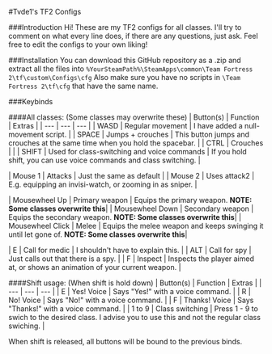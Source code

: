 #Tvde1's TF2 Configs

###Introduction
Hi!
These are my TF2 configs for all classes.
I'll try to comment on what every line does, if there are any questions, just ask.
Feel free to edit the configs to your own liking!


###Installation
You can download this GitHub repository as a .zip and extract all the files into `%YourSteamPath%\SteamApps\common\Team Fortress 2\tf\custom\Configs\cfg`
Also make sure you have no scripts in `\Team Fortress 2\tf\cfg` that have the same name.


###Keybinds

####All classes: (Some classes may overwrite these)
| Button(s) | Function | Extras |
| --- | --- | --- |
| WASD | Regular movement | I have added a null-movement script. |
| SPACE | Jumps + crouches | This button jumps and crouches at the same time when you hold the spacebar. |
| CTRL | Crouches | |
| SHIFT | Used for class-switching and voice commands | If you hold shift, you can use voice commands and class switching. |

| Mouse 1 | Attacks | Just the same as default |
| Mouse 2 | Uses attack2 | E.g. equipping an invisi-watch, or zooming in as sniper. |

| Mousewheel Up | Primary weapon | Equips the primary weapon. **NOTE: Some classes overwrite this**|
| Mousewheel Down | Secondary weapon | Equips the secondary weapon. **NOTE: Some classes overwrite this**|
| Mousewheel Click | Melee | Equips the melee weapon and keeps swinging it until let gone of. **NOTE: Some classes overwrite this**|


| E | Call for medic | I shouldn't have to explain this. |
| ALT | Call for spy | Just calls out that there is a spy. |
| F | Inspect | Inspects the player aimed at, or shows an animation of your current weapon. |

####Shift usage: (When shift is hold down)
| Button(s) | Function | Extras |
| --- | --- | --- |
| E | Yes! Voice | Says "Yes!" with a voice command. |
| R | No! Voice | Says "No!" with a voice command. |
| F | Thanks! Voice | Says "Thanks!" with a voice command. |
| 1 to 9 | Class switching | Press 1 - 9 to swich to the desired class. I advise you to use this and not the regular class swiching. |

When shift is released, all buttons will be bound to the previous binds.
